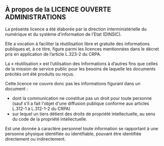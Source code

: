 ## À propos de la LICENCE OUVERTE ADMINISTRATIONS

La présente licence a été élaborée par la direction interministérielle du numérique et du système d’information de l’Etat (DINSIC).

Elle a vocation à faciliter la réutilisation libre et gratuite des informations publiques et, à ce titre, figure parmi les licences mentionnées dans le décret pris en application de l’article L.323-2 du CRPA.

La « réutilisation » est l’utilisation des Informations à d’autres fins que celles de la mission de service public pour les besoins de laquelle les documents précités ont été produits ou reçus.

Cette licence ne couvre donc pas les informations figurant dans un document :
- dont la communication ne constitue pas un droit pour toute personne (sauf s’il a fait l'objet d'une diffusion publique conforme aux articles L.312-1 à L.312-1-2 du CRPA)
- sur lequel un tiers détient des droits de propriété intellectuelle, au sens du code de la propriété intellectuelle.

Est une donnée à caractère personnel toute information se rapportant à une personne physique identifiée ou identifiable, pouvant être identifiée directement ou indirectement.
